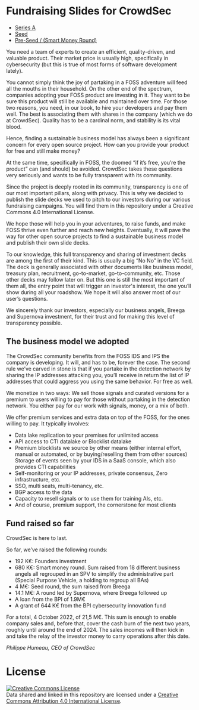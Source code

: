 # Fundraising Slides for CrowdSec
* [Series A](https://www.slideshare.net/CrowdSec/edit_my_uploads)
* [Seed](https://www.slideshare.net/CrowdSec/crowdsec-seed-round-deck)
* [Pre-Seed / (Smart Money Round)](https://www.slideshare.net/CrowdSec/crowdsec-smart-money-round-deck)

You need a team of experts to create an efficient, quality-driven, and valuable product. Their market price is usually high, specifically in cybersecurity (but this is true of most forms of software development lately). 

You cannot simply think the joy of partaking in a FOSS adventure will feed all the mouths in their household. On the other end of the spectrum, companies adopting your FOSS product are investing in it. They want to be sure this product will still be available and maintained over time. For those two reasons, you need, in our book, to hire your developers and pay them well. The best is associating them with shares in the company (which we do at CrowdSec). Quality has to be a cardinal norm, and stability is its vital blood.

Hence, finding a sustainable business model has always been a significant concern for every open source project. How can you provide your product for free and still make money? 

At the same time, specifically in FOSS, the doomed “if it’s free, you’re the product” can (and should) be avoided. CrowdSec takes these questions very seriously and wants to be fully transparent with its community. 

Since the project is deeply rooted in its community, transparency is one of our most important pillars, along with privacy. This is why we decided to publish the slide decks we used to pitch to our investors during our various fundraising campaigns. You will find them in this repository under a Creative Commons 4.0 International License.

We hope those will help you in your adventures, to raise funds, and make FOSS thrive even further and reach new heights. Eventually, it will pave the way for other open source projects to find a sustainable business model and publish their own slide decks.

To our knowledge, this full transparency and sharing of investment decks are among the first of their kind. This is usually a big “No No” in the VC field. The deck is generally associated with other documents like business model, treasury plan, recruitment, go-to-market, go-to-community, etc. Those other decks may follow later on. But this one is still the most important of them all, the entry point that will trigger an investor's interest, the one you’ll show during all your roadshow. We hope it will also answer most of our user’s questions.

We sincerely thank our investors, especially our business angels, Breega and Supernova investment, for their trust and for making this level of transparency possible. 

## The business model we adopted

The CrowdSec community benefits from the FOSS IDS and IPS the company is developing. It will, and has to be, forever the case. The second rule we’ve carved in stone is that if you partake in the detection network by sharing the IP addresses attacking you, you’ll receive in return the list of IP addresses that could aggress you using the same behavior. For free as well.

We monetize in two ways: 
We sell those signals and curated versions for a premium to users willing to pay for those without partaking in the detection network. You either pay for our work with signals, money, or a mix of both.

We offer premium services and extra data on top of the FOSS, for the ones willing to pay. It typically involves:
* Data lake replication to your premises for unlimited access
* API access to CTI datalake or Blocklist datalake
* Premium blocklists we source by other means (either internal effort, manual or automated, or by buying/reselling them from other sources)
Storage of events seen by your IDS in a SaaS console, which also provides CTI capabilities
* Self-monitoring or your IP addresses, private consensus, Zero infrastructure, etc.
* SSO, multi seats, multi-tenancy, etc.
* BGP access to the data
* Capacity to resell signals or to use them for training AIs, etc.
* And of course, premium support, the cornerstone for most clients
## Fund raised so far

CrowdSec is here to last. 

So far, we’ve raised the following rounds:
* 192 K€: Founders investment
* 680 K€: Smart money round. Sum raised from 18 different business angels all regrouped in an SPV to simplify the administrative part (Special Purpose Vehicle, a holding to regroup all BAs)
* 4 M€: Seed round, the sum raised from Breega
* 14.1 M€: A round led by Supernova, where Breega followed up
* A loan from the BPI of 1.9M€
* A grant of 644 K€ from the BPI cybersecurity innovation fund

For a total, 4 October 2022, of 21,5 M€. This sum is enough to enable company sales and, before that, cover the cash burn of the next two years, roughly until around the end of 2024. The sales incomes will then kick in and take the relay of the investor money to carry operations after this date.

*Philippe Humeau, CEO of CrowdSec*

# License

<a rel="license" href="http://creativecommons.org/licenses/by/4.0/"><img alt="Creative Commons License" style="border-width:0" src="https://i.creativecommons.org/l/by/4.0/80x15.png" /></a><br />Data shared and linked in this repository are licensed under a <a rel="license" href="http://creativecommons.org/licenses/by/4.0/">Creative Commons Attribution 4.0 International License</a>.





